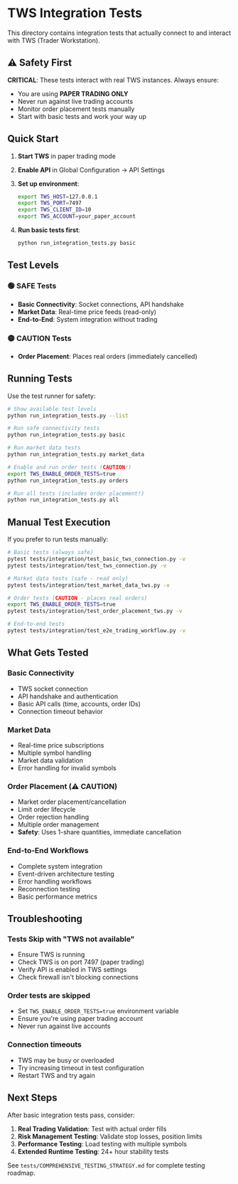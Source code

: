 # TWS Integration Tests

This directory contains integration tests that actually connect to and interact with TWS (Trader Workstation).

## ⚠️ Safety First

**CRITICAL**: These tests interact with real TWS instances. Always ensure:
- You are using **PAPER TRADING ONLY** 
- Never run against live trading accounts
- Monitor order placement tests manually
- Start with basic tests and work your way up

## Quick Start

1. **Start TWS** in paper trading mode
2. **Enable API** in Global Configuration → API Settings
3. **Set up environment**:
   ```bash
   export TWS_HOST=127.0.0.1
   export TWS_PORT=7497
   export TWS_CLIENT_ID=10
   export TWS_ACCOUNT=your_paper_account
   ```

4. **Run basic tests first**:
   ```bash
   python run_integration_tests.py basic
   ```

## Test Levels

### 🟢 SAFE Tests
- **Basic Connectivity**: Socket connections, API handshake
- **Market Data**: Real-time price feeds (read-only)
- **End-to-End**: System integration without trading

### 🟡 CAUTION Tests  
- **Order Placement**: Places real orders (immediately cancelled)

## Running Tests

Use the test runner for safety:
```bash
# Show available test levels
python run_integration_tests.py --list

# Run safe connectivity tests
python run_integration_tests.py basic

# Run market data tests
python run_integration_tests.py market_data

# Enable and run order tests (CAUTION!)
export TWS_ENABLE_ORDER_TESTS=true
python run_integration_tests.py orders

# Run all tests (includes order placement!)
python run_integration_tests.py all
```

## Manual Test Execution

If you prefer to run tests manually:
```bash
# Basic tests (always safe)
pytest tests/integration/test_basic_tws_connection.py -v
pytest tests/integration/test_tws_connection.py -v

# Market data tests (safe - read only)
pytest tests/integration/test_market_data_tws.py -v

# Order tests (CAUTION - places real orders)
export TWS_ENABLE_ORDER_TESTS=true
pytest tests/integration/test_order_placement_tws.py -v

# End-to-end tests
pytest tests/integration/test_e2e_trading_workflow.py -v
```

## What Gets Tested

### Basic Connectivity
- TWS socket connection
- API handshake and authentication
- Basic API calls (time, accounts, order IDs)
- Connection timeout behavior

### Market Data
- Real-time price subscriptions
- Multiple symbol handling
- Market data validation
- Error handling for invalid symbols

### Order Placement (⚠️ CAUTION)
- Market order placement/cancellation
- Limit order lifecycle
- Order rejection handling
- Multiple order management
- **Safety**: Uses 1-share quantities, immediate cancellation

### End-to-End Workflows
- Complete system integration
- Event-driven architecture testing
- Error handling workflows
- Reconnection testing
- Basic performance metrics

## Troubleshooting

### Tests Skip with "TWS not available"
- Ensure TWS is running
- Check TWS is on port 7497 (paper trading)
- Verify API is enabled in TWS settings
- Check firewall isn't blocking connections

### Order tests are skipped
- Set `TWS_ENABLE_ORDER_TESTS=true` environment variable
- Ensure you're using paper trading account
- Never run against live accounts

### Connection timeouts
- TWS may be busy or overloaded
- Try increasing timeout in test configuration
- Restart TWS and try again

## Next Steps

After basic integration tests pass, consider:
1. **Real Trading Validation**: Test with actual order fills
2. **Risk Management Testing**: Validate stop losses, position limits
3. **Performance Testing**: Load testing with multiple symbols
4. **Extended Runtime Testing**: 24+ hour stability tests

See `tests/COMPREHENSIVE_TESTING_STRATEGY.md` for complete testing roadmap. 